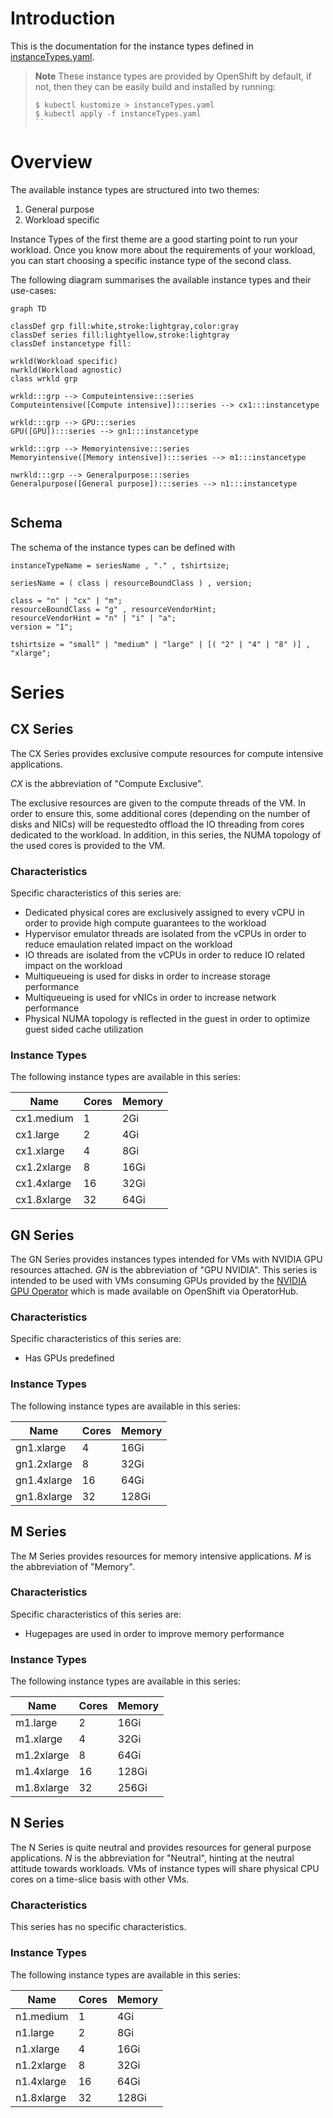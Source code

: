 
# Introduction

This is the documentation for the instance types defined in [instanceTypes.yaml](instanceTypes.yaml).

> **Note**
> These instance types are provided by OpenShift by default, if not, then they can be easily build and 
> installed by running:
>
> ```
> $ kubectl kustomize > instanceTypes.yaml
> $ kubectl apply -f instanceTypes.yaml
> ``

# Overview

The available instance types are structured into two themes:

1. General purpose
2. Workload specific

Instance Types of the first theme are a good starting point to run your workload.
Once you know more about the requirements of your workload, you can start choosing a
specific instance type of the second class.

The following diagram summarises the available instance types and their use-cases:

```mermaid
graph TD

classDef grp fill:white,stroke:lightgray,color:gray
classDef series fill:lightyellow,stroke:lightgray
classDef instancetype fill:

wrkld(Workload specific)
nwrkld(Workload agnostic)
class wrkld grp

wrkld:::grp --> Computeintensive:::series
Computeintensive([Compute intensive]):::series --> cx1:::instancetype

wrkld:::grp --> GPU:::series
GPU([GPU]):::series --> gn1:::instancetype

wrkld:::grp --> Memoryintensive:::series
Memoryintensive([Memory intensive]):::series --> m1:::instancetype

nwrkld:::grp --> Generalpurpose:::series
Generalpurpose([General purpose]):::series --> n1:::instancetype


```

## Schema

The schema of the instance types can be defined with

```ebnf
instanceTypeName = seriesName , "." , tshirtsize;

seriesName = ( class | resourceBoundClass ) , version;

class = "n" | "cx" | "m";
resourceBoundClass = "g" , resourceVendorHint;
resourceVendorHint = "n" | "i" | "a";
version = "1";

tshirtsize = "small" | "medium" | "large" | [( "2" | "4" | "8" )] , "xlarge";
```

# Series
## CX Series

The CX Series provides exclusive compute resources for compute
intensive applications.

*CX* is the abbreviation of "Compute Exclusive".

The exclusive resources are given to the compute threads of the
VM. In order to ensure this, some additional cores (depending
on the number of disks and NICs) will be requestedto offload
the IO threading from cores dedicated to the workload.
In addition, in this series, the NUMA topology of the used
cores is provided to the VM.

### Characteristics

Specific characteristics of this series are:
- Dedicated physical cores are exclusively assigned to every vCPU in
  order to provide high compute guarantees to the workload
- Hypervisor emulator threads are isolated from the vCPUs in order to
  reduce emaulation related impact on the workload
- IO threads are isolated from the vCPUs in order to reduce IO related
  impact on the workload
- Multiqueueing is used for disks in order to increase storage
  performance
- Multiqueueing is used for vNICs in order to increase network
  performance
- Physical NUMA topology is reflected in the guest in order to optimize
  guest sided cache utilization

### Instance Types

The following instance types are available in this series:

Name        | Cores | Memory
------------|-------|-------
cx1.medium  | 1     | 2Gi   
cx1.large   | 2     | 4Gi   
cx1.xlarge  | 4     | 8Gi   
cx1.2xlarge | 8     | 16Gi  
cx1.4xlarge | 16    | 32Gi  
cx1.8xlarge | 32    | 64Gi  


## GN Series

The GN Series provides instances types intended for VMs with NVIDIA GPU resources attached.
*GN* is the abbreviation of "GPU NVIDIA".
This series is intended to be used with VMs consuming GPUs provided by the [NVIDIA GPU Operator](https://github.com/NVIDIA/gpu-operator) which is made available on OpenShift via OperatorHub.

### Characteristics

Specific characteristics of this series are:
- Has GPUs predefined

### Instance Types

The following instance types are available in this series:

Name        | Cores | Memory
------------|-------|-------
gn1.xlarge  | 4     | 16Gi  
gn1.2xlarge | 8     | 32Gi  
gn1.4xlarge | 16    | 64Gi  
gn1.8xlarge | 32    | 128Gi 


## M Series

The M Series provides resources for memory intensive applications.
*M* is the abbreviation of "Memory".

### Characteristics

Specific characteristics of this series are:
- Hugepages are used in order to improve memory performance

### Instance Types

The following instance types are available in this series:

Name       | Cores | Memory
-----------|-------|-------
m1.large   | 2     | 16Gi  
m1.xlarge  | 4     | 32Gi  
m1.2xlarge | 8     | 64Gi  
m1.4xlarge | 16    | 128Gi 
m1.8xlarge | 32    | 256Gi 


## N Series

The N Series is quite neutral and provides resources for general purpose applications.
*N* is the abbreviation for "Neutral", hinting at the neutral attitude towards workloads.
VMs of instance types will share physical CPU cores on a time-slice basis with other VMs.

### Characteristics

This series has no specific characteristics.

### Instance Types

The following instance types are available in this series:

Name       | Cores | Memory
-----------|-------|-------
n1.medium  | 1     | 4Gi   
n1.large   | 2     | 8Gi   
n1.xlarge  | 4     | 16Gi  
n1.2xlarge | 8     | 32Gi  
n1.4xlarge | 16    | 64Gi  
n1.8xlarge | 32    | 128Gi 


